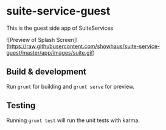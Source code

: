 # suite-service-guest

This is the guest side app of SuiteServices

![Preview of Splash Screen]!(https://raw.githubusercontent.com/showhaus/suite-service-guest/master/app/images/suite.gif)



## Build & development

Run `grunt` for building and `grunt serve` for preview.

## Testing

Running `grunt test` will run the unit tests with karma.
